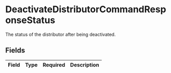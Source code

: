 # DeactivateDistributorCommandResponseStatus

The status of the distributor after being deactivated.


## Fields

| Field       | Type        | Required    | Description |
| ----------- | ----------- | ----------- | ----------- |